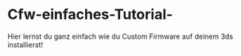 # Cfw-einfaches-Tutorial-
Hier lernst du ganz einfach wie du Custom Firmware auf deinem 3ds installierst!
